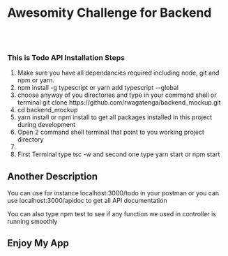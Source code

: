 <h1>Awesomity Challenge for Backend</h1>
<br/><br/>

<h3> This is Todo API Installation Steps </h3>

<ol type="number">
<li>Make sure you have all dependancies required including node, git and npm or yarn.</li>
<li>npm install -g typescript or yarn add typescript --global</li>
<li>choose anyway of you directories and type in your command shell or terminal git clone https://github.com/rwagatenga/backend_mockup.git </li>
<li> cd backend_mockup</li>
<li> yarn install or npm install to get all packages installed in this project during development</li>
<li>Open 2 command shell terminal that point to you working project directory<li>
<li> First Terminal type tsc -w and second one type yarn start or npm start
</ol>

## Another Description

<p> You can use for instance localhost:3000/todo in your postman or you can use localhost:3000/apidoc to get all API documentation</p>
<p> You can also type npm test to see if any function we used in controller is running smoothly </p>

<h2>Enjoy My App</2>
